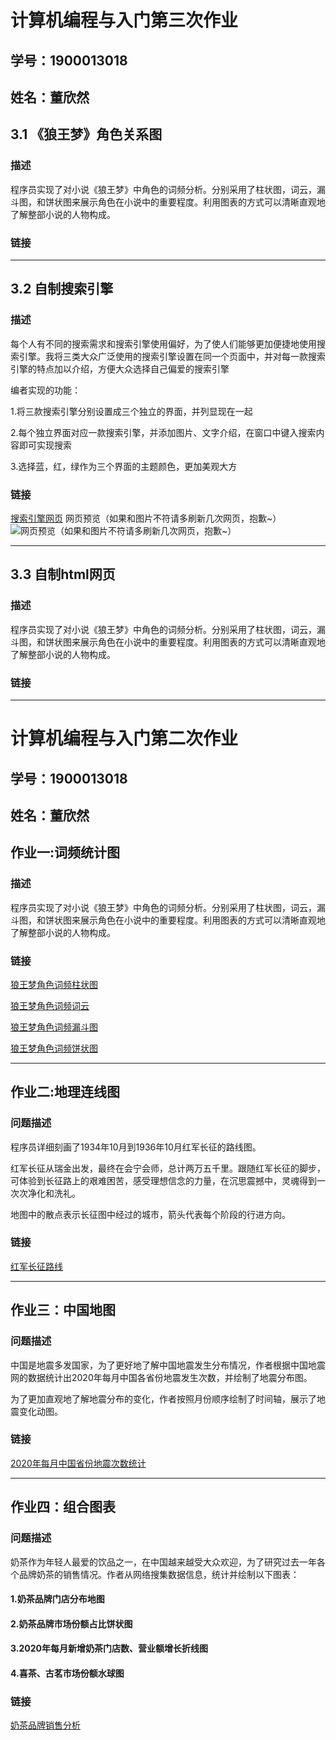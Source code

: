 # 计算机编程与入门第三次作业
## 学号：1900013018
## 姓名：董欣然 

## 3.1 《狼王梦》角色关系图
### 描述
程序员实现了对小说《狼王梦》中角色的词频分析。分别采用了柱状图，词云，漏斗图，和饼状图来展示角色在小说中的重要程度。利用图表的方式可以清晰直观地了解整部小说的人物构成。
### 链接

----------------------------------------------------------------------------------------------

## 3.2 自制搜索引擎
### 描述
每个人有不同的搜索需求和搜索引擎使用偏好，为了使人们能够更加便捷地使用搜索引擎。我将三类大众广泛使用的搜索引擎设置在同一个页面中，并对每一款搜索引擎的特点加以介绍，方便大众选择自己偏爱的搜索引擎

编者实现的功能：

1.将三款搜索引擎分别设置成三个独立的界面，并列显现在一起

2.每个独立界面对应一款搜索引擎，并添加图片、文字介绍，在窗口中键入搜索内容即可实现搜索

3.选择蓝，红，绿作为三个界面的主题颜色，更加美观大方

### 链接
[搜索引擎网页](https://github.com/007DXR/007DXR.github.io/blob/main/homework_3/task2/task2.html)
网页预览（如果和图片不符请多刷新几次网页，抱歉~）
![网页预览（如果和图片不符请多刷新几次网页，抱歉~）](https://github.com/007DXR/007DXR.github.io/blob/main/homework_3/task2/preview2.png)

----------------------------------------------------------------------------------------------


## 3.3 自制html网页
### 描述
程序员实现了对小说《狼王梦》中角色的词频分析。分别采用了柱状图，词云，漏斗图，和饼状图来展示角色在小说中的重要程度。利用图表的方式可以清晰直观地了解整部小说的人物构成。
### 链接








----------------------------------------------------------------------------------------------
# 计算机编程与入门第二次作业
## 学号：1900013018
## 姓名：董欣然 
## 作业一:词频统计图
### 描述
程序员实现了对小说《狼王梦》中角色的词频分析。分别采用了柱状图，词云，漏斗图，和饼状图来展示角色在小说中的重要程度。利用图表的方式可以清晰直观地了解整部小说的人物构成。
### 链接
[狼王梦角色词频柱状图](https://007DXR.github.io/狼王梦角色词频柱状图.html)

[狼王梦角色词频词云](https://007DXR.github.io/狼王梦角色词频词云.html)

[狼王梦角色词频漏斗图](https://007DXR.github.io/狼王梦角色词频漏斗图.html)

[狼王梦角色词频饼状图](https://007DXR.github.io/狼王梦角色词频饼状图.html)

----------------------------------------------------------------------------------------------

## 作业二:地理连线图
### 问题描述
程序员详细刻画了1934年10月到1936年10月红军长征的路线图。

红军长征从瑞金出发，最终在会宁会师，总计两万五千里。跟随红军长征的脚步，可体验到长征路上的艰难困苦，感受理想信念的力量，在沉思震撼中，灵魂得到一次次净化和洗礼。

地图中的散点表示长征图中经过的城市，箭头代表每个阶段的行进方向。


### 链接
[红军长征路线](https://007DXR.github.io/红军长征路线.html)


----------------------------------------------------------------------------------------------

## 作业三：中国地图

### 问题描述
中国是地震多发国家，为了更好地了解中国地震发生分布情况，作者根据中国地震网的数据统计出2020年每月中国各省份地震发生次数，并绘制了地震分布图。

为了更加直观地了解地震分布的变化，作者按照月份顺序绘制了时间轴，展示了地震变化动图。


### 链接
[2020年每月中国省份地震次数统计](https://007DXR.github.io/2020年每月中国省份地震次数统计.html)


----------------------------------------------------------------------------------------------

## 作业四：组合图表
### 问题描述
奶茶作为年轻人最爱的饮品之一，在中国越来越受大众欢迎，为了研究过去一年各个品牌奶茶的销售情况。作者从网络搜集数据信息，统计并绘制以下图表：
#### 1.奶茶品牌门店分布地图
#### 2.奶茶品牌市场份额占比饼状图
#### 3.2020年每月新增奶茶门店数、营业额增长折线图
#### 4.喜茶、古茗市场份额水球图

### 链接
[奶茶品牌销售分析](https://007DXR.github.io/奶茶品牌销售分析.html)
